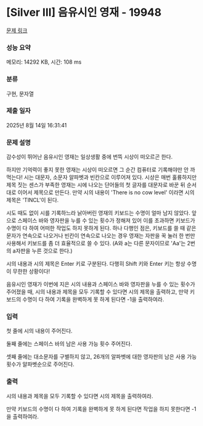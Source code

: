 # [Silver III] 음유시인 영재 - 19948 

[문제 링크](https://www.acmicpc.net/problem/19948) 

### 성능 요약

메모리: 14292 KB, 시간: 108 ms

### 분류

구현, 문자열

### 제출 일자

2025년 8월 14일 16:31:41

### 문제 설명

<p>감수성이 뛰어난 음유시인 영재는 일상생활 중에 번뜩 시상이 떠오르곤 한다.</p>

<p>하지만 기억력이 좋지 못한 영재는 시상이 떠오르면 그 순간 컴퓨터로 기록해야만 안 까먹는다! 시는 대문자, 소문자 알파벳과 빈칸으로 이루어져 있다. 시상은 매번 훌륭하지만 제목 짓는 센스가 부족한 영재는 시에 나오는 단어들의 첫 글자를 대문자로 바꾼 뒤 순서대로 이어서 제목으로 만든다. 만약 시의 내용이 'There is no cow level' 이라면 시의 제목은 'TINCL'이 된다.</p>

<p>시도 때도 없이 시를 기록하느라 낡아버린 영재의 키보드는 수명이 얼마 남지 않았다. 앞으로 스페이스 바와 영자판을 누를 수 있는 횟수가 정해져 있어 이를 초과하면 키보드가 수명이 다 하여 어떠한 작업도 하지 못하게 된다. 하나 다행인 점은, 키보드를 쓸 때 같은 문자가 연속으로 나오거나 빈칸이 연속으로 나오는 경우 영재는 자판을 꾹 눌러 한 번만 사용해서 키보드를 좀 더 효율적으로 쓸 수 있다. (A와 a는 다른 문자이므로 'Aa'는 2번의 a자판을 누른 것으로 한다.)</p>

<p>시의 내용과 시의 제목은 Enter 키로 구분된다. 다행히 Shift 키와 Enter 키는 항상 수명이 무한한 상황이다!</p>

<p>음유시인 영재가 이번에 지은 시의 내용과 스페이스 바와 영자판을 누를 수 있는 횟수가 주어졌을 때, 시의 내용과 제목을 모두 기록할 수 있다면 시의 제목을 출력하고, 만약 키보드의 수명이 다 하여 기록을 완벽하게 못 하게 된다면 -1을 출력하여라.</p>

### 입력 

 <p>첫 줄에 시의 내용이 주어진다.</p>

<p>둘째 줄에는 스페이스 바의 남은 사용 가능 횟수 주어진다.</p>

<p>셋째 줄에는 대소문자를 구별하지 않고, 26개의 알파벳에 대한 영자판의 남은 사용 가능 횟수가 알파벳순으로 주어진다.</p>

### 출력 

 <p>시의 내용과 제목을 모두 기록할 수 있다면 시의 제목을 출력하여라.</p>

<p>만약 키보드의 수명이 다 하여 기록을 완벽하게 못 하게 된다면 작업을 하지 못한다면 -1을 출력하여라.</p>

